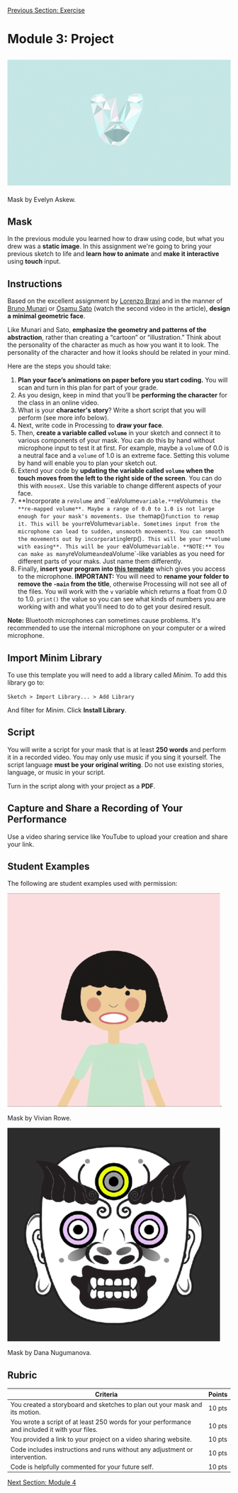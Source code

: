 [Previous Section: Exercise](2_EXERCISE.md)

# Module 3: Project

## ![geometric_animation](images/Evelyn_Askew_Mask.gif)

Mask by Evelyn Askew.

## Mask

In the previous module you learned how to draw using code, but what you drew was a **static image**. In this assignment we're going to bring your previous sketch to life and **learn how to animate** and **make it interactive** using **touch** input.

## Instructions

Based on the excellent assignment by [Lorenzo Bravi](http://www.creativeapplications.net/processing/bla-bla-bla-iphone-of-processing-sound/) and in the manner of [Bruno Munari](http://www.creativeapplications.net/processing/bla-bla-bla-iphone-of-processing-sound/) or [Osamu Sato](https://motherboard.vice.com/en_us/article/d734ja/the-most-elusive-video-game-creator) (watch the second video in the article), **design a minimal geometric face**.

Like Munari and Sato, **emphasize the geometry and patterns of the abstraction**, rather than creating a “cartoon” or “illustration.” Think about the  personality of the character as much as how you want it to look. The  personality of the character and how it looks should be related in your  mind.

Here are the steps you should take:

1. **Plan your face’s animations on paper before you start coding.** You will scan and turn in this plan for part of your grade.
2. As you design, keep in mind that you’ll be **performing the character** for the class in an online video.
3. What is your **character's story**? Write a short script that you will perform (see more info below).
4. Next, write code in Processing to **draw your face**.
5. Then, **create a variable called `volume`** in your sketch and connect it to various components of your mask. You can do this by hand without microphone input to test it at first. For example, maybe a `volume` of 0.0 is a neutral face and a `volume` of 1.0 is an extreme face. Setting this volume by hand will enable you to plan your sketch out.
6. Extend your code by **updating the variable called `volume` when the touch moves from the left to the right side of the screen**. You can do this with `mouseX.` Use this variable to change different aspects of your face.
7. **Incorporate a `reVolume` and ``eaVolume` variable.** `reVolume` is the **re-mapped volume**. Maybe a range of 0.0 to 1.0 is not large enough for your mask's movements. Use the `map()` function to remap it. This will be your `reVolume` variable. Sometimes input from the microphone can lead to sudden, unsmooth movements. You can smooth the movements out by incorporating `lerp()`. This will be your **volume with easing**. This will be your `eaVolume` variable. **NOTE:** You can make as many `reVolume` and `eaVolume`-like variables as you need for different parts of your maks. Just name them differently.
8. Finally, **insert your program into [this template](https://github.com/masoodkamandy/Processing_Mask_Template/archive/refs/heads/main.zip)** which gives you access to the microphone. **IMPORTANT:** You will need to **rename your folder to remove the `-main` from the title**, otherwise Processing will not see all of the files. You will work with the `v` variable which returns a float from 0.0 to 1.0. `print()` the value so you can see what kinds of numbers you are working with and what you'll need to do to get your desired result.

**Note:** Bluetooth microphones can sometimes cause problems. It's recommended to use the internal microphone on your computer or a wired microphone.

## Import Minim Library

To use this template you will need to add a library called *Minim*. To add this library go to:

`Sketch > Import Library... > Add Library` 

And filter for *Minim*. Click **Install Library**.

## Script

You will write a script for your mask that is at least **250 words** and perform it in a recorded video. You may only use music if you sing it yourself. The script language **must be your original writing**. Do not use existing stories, language, or music in your script.

Turn in the script along with your project as a **PDF**.

## Capture and Share a Recording of Your Performance

Use a video sharing service like YouTube to upload your creation and share your link.

## Student Examples

The following are student examples used with permission:

![Vivan Rowe](images/Vivian_Rowe_Mask.gif).

Mask by Vivian Rowe.

![Dana Nugumanova](images/Dana_Nugumanova_Mask.gif)

Mask by Dana Nugumanova.

## Rubric

| Criteria                                                     | Points |
| ------------------------------------------------------------ | ------ |
| You created a storyboard and sketches to plan out your mask and its motion. | 10 pts |
| You wrote a script of at least 250 words for your performance and included it with your files. | 10 pts |
| You provided a link to your project on a video sharing website. | 10 pts |
| Code includes instructions and runs without any adjustment or intervention. | 10 pts |
| Code is helpfully commented for your future self.            | 10 pts |

[Next Section: Module 4](../4_Functions_and_Expanded_Cinema/README.md)

